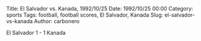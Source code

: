 Title: El Salvador vs. Kanada, 1992/10/25
Date: 1992/10/25 00:00
Category: sports
Tags: football, football scores, El Salvador, Kanada
Slug: el-salvador-vs-kanada
Author: carbonero


El Salvador 1 - 1 Kanada
